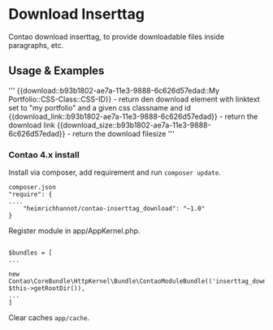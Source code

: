 # Download Inserttag 

Contao download inserttag, to provide downloadable files inside paragraphs, etc. 

## Usage & Examples

'''
{{download::b93b1802-ae7a-11e3-9888-6c626d57edad::My Portfolio::CSS-Class::CSS-ID}} - return den download element with linktext set to "my portfolio" and a given css classname and id
{{download_link::b93b1802-ae7a-11e3-9888-6c626d57edad}} - return the download link
{{download_size::b93b1802-ae7a-11e3-9888-6c626d57edad}} - return the download filesize
'''

### Contao 4.x install

Install via composer, add requirement and run `composer update`.

```
composer.json
"require": {
....
	"heimrichhannot/contao-inserttag_download": "~1.0"
}
```

Register module in app/AppKernel.php.

```

$bundles = [
...

new Contao\CoreBundle\HttpKernel\Bundle\ContaoModuleBundle(('inserttag_download'), $this->getRootDir()),
...
]
```

Clear caches `app/cache`.
